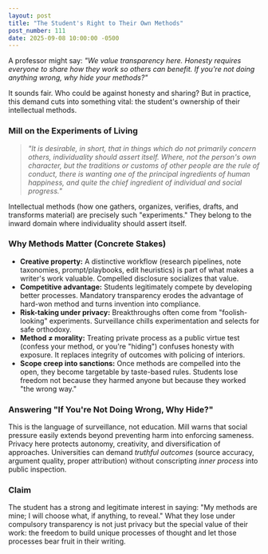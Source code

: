 ```yaml
---
layout: post
title: "The Student's Right to Their Own Methods"
post_number: 111
date: 2025-09-08 10:00:00 -0500
---
```


A professor might say: *"We value transparency here. Honesty requires everyone to share how they work so others can benefit. If you're not doing anything wrong, why hide your methods?"*

It sounds fair. Who could be against honesty and sharing? But in practice, this demand cuts into something vital: the student's ownership of their intellectual methods.

### Mill on the Experiments of Living

> *"It is desirable, in short, that in things which do not primarily concern others, individuality should assert itself. Where, not the person's own character, but the traditions or customs of other people are the rule of conduct, there is wanting one of the principal ingredients of human happiness, and quite the chief ingredient of individual and social progress."*

Intellectual methods (how one gathers, organizes, verifies, drafts, and transforms material) are precisely such "experiments." They belong to the inward domain where individuality should assert itself.

### Why Methods Matter (Concrete Stakes)

- **Creative property:** A distinctive workflow (research pipelines, note taxonomies, prompt/playbooks, edit heuristics) is part of what makes a writer's work valuable. Compelled disclosure socializes that value.
- **Competitive advantage:** Students legitimately compete by developing better processes. Mandatory transparency erodes the advantage of hard-won method and turns invention into compliance.
- **Risk-taking under privacy:** Breakthroughs often come from "foolish-looking" experiments. Surveillance chills experimentation and selects for safe orthodoxy.
- **Method ≠ morality:** Treating private process as a public virtue test (confess your method, or you're "hiding") confuses honesty with exposure. It replaces integrity of outcomes with policing of interiors.
- **Scope creep into sanctions:** Once methods are compelled into the open, they become targetable by taste-based rules. Students lose freedom not because they harmed anyone but because they worked "the wrong way."

### Answering "If You're Not Doing Wrong, Why Hide?"

This is the language of surveillance, not education. Mill warns that social pressure easily extends beyond preventing harm into enforcing sameness. Privacy here protects autonomy, creativity, and diversification of approaches. Universities can demand *truthful outcomes* (source accuracy, argument quality, proper attribution) without conscripting *inner process* into public inspection.

### Claim

The student has a strong and legitimate interest in saying: "My methods are mine; I will choose what, if anything, to reveal." What they lose under compulsory transparency is not just privacy but the special value of their work: the freedom to build unique processes of thought and let those processes bear fruit in their writing.